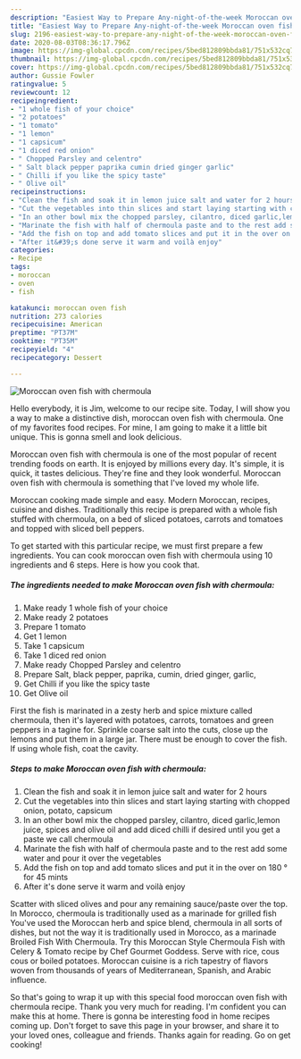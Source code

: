 ```yaml
---
description: "Easiest Way to Prepare Any-night-of-the-week Moroccan oven fish with chermoula"
title: "Easiest Way to Prepare Any-night-of-the-week Moroccan oven fish with chermoula"
slug: 2196-easiest-way-to-prepare-any-night-of-the-week-moroccan-oven-fish-with-chermoula
date: 2020-08-03T08:36:17.796Z
image: https://img-global.cpcdn.com/recipes/5bed812809bbda81/751x532cq70/moroccan-oven-fish-with-chermoula-recipe-main-photo.jpg
thumbnail: https://img-global.cpcdn.com/recipes/5bed812809bbda81/751x532cq70/moroccan-oven-fish-with-chermoula-recipe-main-photo.jpg
cover: https://img-global.cpcdn.com/recipes/5bed812809bbda81/751x532cq70/moroccan-oven-fish-with-chermoula-recipe-main-photo.jpg
author: Gussie Fowler
ratingvalue: 5
reviewcount: 12
recipeingredient:
- "1 whole fish of your choice"
- "2 potatoes"
- "1 tomato"
- "1 lemon"
- "1 capsicum"
- "1 diced red onion"
- " Chopped Parsley and celentro"
- " Salt black pepper paprika cumin dried ginger garlic"
- " Chilli if you like the spicy taste"
- " Olive oil"
recipeinstructions:
- "Clean the fish and soak it in lemon juice salt and water for 2 hours"
- "Cut the vegetables into thin slices and start laying starting with chopped onion, potato, capsicum"
- "In an other bowl mix the chopped parsley, cilantro, diced garlic,lemon juice, spices and olive oil and add diced chilli if desired until you get a paste we call chermoula"
- "Marinate the fish with half of chermoula paste and to the rest add some water and pour it over the vegetables"
- "Add the fish on top and add tomato slices and put it in the over on 180 ° for 45 mints"
- "After it&#39;s done serve it warm and voilà enjoy"
categories:
- Recipe
tags:
- moroccan
- oven
- fish

katakunci: moroccan oven fish 
nutrition: 273 calories
recipecuisine: American
preptime: "PT37M"
cooktime: "PT35M"
recipeyield: "4"
recipecategory: Dessert

---
```



![Moroccan oven fish with chermoula](https://img-global.cpcdn.com/recipes/5bed812809bbda81/751x532cq70/moroccan-oven-fish-with-chermoula-recipe-main-photo.jpg)

Hello everybody, it is Jim, welcome to our recipe site. Today, I will show you a way to make a distinctive dish, moroccan oven fish with chermoula. One of my favorites food recipes. For mine, I am going to make it a little bit unique. This is gonna smell and look delicious.

Moroccan oven fish with chermoula is one of the most popular of recent trending foods on earth. It is enjoyed by millions every day. It's simple, it is quick, it tastes delicious. They're fine and they look wonderful. Moroccan oven fish with chermoula is something that I've loved my whole life.

Moroccan cooking made simple and easy. Modern Moroccan, recipes, cuisine and dishes. Traditionally this recipe is prepared with a whole fish stuffed with chermoula, on a bed of sliced potatoes, carrots and tomatoes and topped with sliced bell peppers.


To get started with this particular recipe, we must first prepare a few ingredients. You can cook moroccan oven fish with chermoula using 10 ingredients and 6 steps. Here is how you cook that.

<!--inarticleads1-->

##### The ingredients needed to make Moroccan oven fish with chermoula:

1. Make ready 1 whole fish of your choice
1. Make ready 2 potatoes
1. Prepare 1 tomato
1. Get 1 lemon
1. Take 1 capsicum
1. Take 1 diced red onion
1. Make ready  Chopped Parsley and celentro
1. Prepare  Salt, black pepper, paprika, cumin, dried ginger, garlic,
1. Get  Chilli if you like the spicy taste
1. Get  Olive oil


First the fish is marinated in a zesty herb and spice mixture called chermoula, then it&#39;s layered with potatoes, carrots, tomatoes and green peppers in a tagine for. Sprinkle coarse salt into the cuts, close up the lemons and put them in a large jar. There must be enough to cover the fish. If using whole fish, coat the cavity. 

<!--inarticleads2-->

##### Steps to make Moroccan oven fish with chermoula:

1. Clean the fish and soak it in lemon juice salt and water for 2 hours
1. Cut the vegetables into thin slices and start laying starting with chopped onion, potato, capsicum
1. In an other bowl mix the chopped parsley, cilantro, diced garlic,lemon juice, spices and olive oil and add diced chilli if desired until you get a paste we call chermoula
1. Marinate the fish with half of chermoula paste and to the rest add some water and pour it over the vegetables
1. Add the fish on top and add tomato slices and put it in the over on 180 ° for 45 mints
1. After it&#39;s done serve it warm and voilà enjoy


Scatter with sliced olives and pour any remaining sauce/paste over the top. In Morocco, chermoula is traditionally used as a marinade for grilled fish You&#39;ve used the Moroccan herb and spice blend, chermoula in all sorts of dishes, but not the way it is traditionally used in Morocco, as a marinade Broiled Fish With Chermoula. Try this Moroccan Style Chermoula Fish with Celery &amp; Tomato recipe by Chef Gourmet Goddess. Serve with rice, cous cous or boiled potatoes. Moroccan cuisine is a rich tapestry of flavors woven from thousands of years of Mediterranean, Spanish, and Arabic influence. 

So that's going to wrap it up with this special food moroccan oven fish with chermoula recipe. Thank you very much for reading. I'm confident you can make this at home. There is gonna be interesting food in home recipes coming up. Don't forget to save this page in your browser, and share it to your loved ones, colleague and friends. Thanks again for reading. Go on get cooking!
